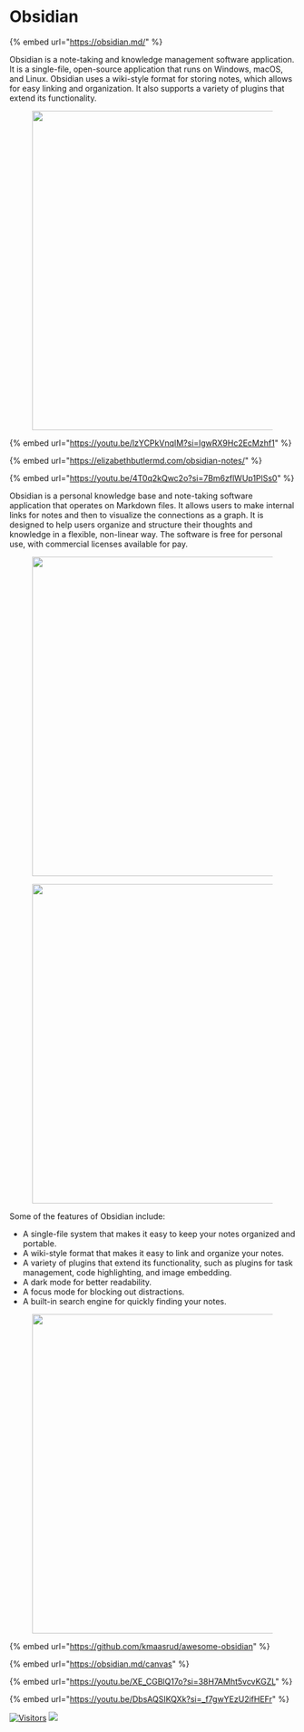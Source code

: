 # Obsidian

{% embed url="https://obsidian.md/" %}

Obsidian is a note-taking and knowledge management software application. It is a single-file, open-source application that runs on Windows, macOS, and Linux. Obsidian uses a wiki-style format for storing notes, which allows for easy linking and organization. It also supports a variety of plugins that extend its functionality.

<figure><img src="https://substackcdn.com/image/fetch/f_auto,q_auto:good,fl_progressive:steep/https%3A%2F%2Fbucketeer-e05bbc84-baa3-437e-9518-adb32be77984.s3.amazonaws.com%2Fpublic%2Fimages%2Fca5ffe35-85d4-49cc-9d00-f46b106e6f13_1165x670.gif" alt="" width="563"><figcaption></figcaption></figure>

{% embed url="https://youtu.be/lzYCPkVnqIM?si=lgwRX9Hc2EcMzhf1" %}

{% embed url="https://elizabethbutlermd.com/obsidian-notes/" %}

{% embed url="https://youtu.be/4T0q2kQwc2o?si=7Bm6zflWUp1PlSs0" %}

Obsidian is a personal knowledge base and note-taking software application that operates on Markdown files. It allows users to make internal links for notes and then to visualize the connections as a graph. It is designed to help users organize and structure their thoughts and knowledge in a flexible, non-linear way. The software is free for personal use, with commercial licenses available for pay.

<figure><img src="https://substackcdn.com/image/fetch/w_1456,c_limit,f_webp,q_auto:good,fl_progressive:steep/https%3A%2F%2Fsubstack-post-media.s3.amazonaws.com%2Fpublic%2Fimages%2F73a62705-a55d-46d8-9b6f-3b4ca9d2260a_2690x1862.jpeg" alt="" width="563"><figcaption></figcaption></figure>

<figure><img src="https://substackcdn.com/image/fetch/f_auto,q_auto:good,fl_progressive:steep/https%3A%2F%2Fsubstack-post-media.s3.amazonaws.com%2Fpublic%2Fimages%2Facebcfee-e9fa-42f1-8893-30a050734f29_3584x2186.jpeg" alt="" width="563"><figcaption></figcaption></figure>

Some of the features of Obsidian include:

* A single-file system that makes it easy to keep your notes organized and portable.
* A wiki-style format that makes it easy to link and organize your notes.
* A variety of plugins that extend its functionality, such as plugins for task management, code highlighting, and image embedding.
* A dark mode for better readability.
* A focus mode for blocking out distractions.
* A built-in search engine for quickly finding your notes.

<figure><img src="https://upload.wikimedia.org/wikipedia/commons/9/9c/Obsidian_desktop_demo_workflow.jpg" alt="" width="563"><figcaption></figcaption></figure>

{% embed url="https://github.com/kmaasrud/awesome-obsidian" %}

{% embed url="https://obsidian.md/canvas" %}

{% embed url="https://youtu.be/XE_CGBlQ17o?si=38H7AMht5vcvKGZL" %}

{% embed url="https://youtu.be/DbsAQSIKQXk?si=_f7gwYEzU2ifHEFr" %}

[![Visitors](https://api.visitorbadge.io/api/visitors?path=https%3A%2F%2Fgithub.com%2Fdrshahizan\&labelColor=%23697689\&countColor=%23555555\&style=plastic)](https://visitorbadge.io/status?path=https%3A%2F%2Fgithub.com%2Fdrshahizan) ![](https://hit.yhype.me/github/profile?user\_id=81284918)

